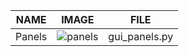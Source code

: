 NAME           | IMAGE                                           | FILE 
:-------------:|:-----------------------------------------------:|:------------:
Panels         |![panels](http://i67.tinypic.com/4rsr3b.jpg)     | gui_panels.py
